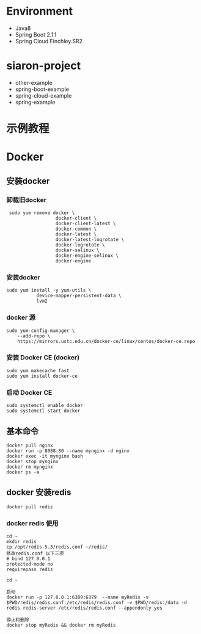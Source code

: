 # Environment
- Java8
- Spring Boot  2.1.1
- Spring Cloud Finchley.SR2

# siaron-project
 - other-example   
 - spring-boot-example   
 - spring-cloud-example
 - spring-example

# 示例教程 

# Docker
## 安装docker
###  卸载旧docker
```
 sudo yum remove docker \
                  docker-client \
                  docker-client-latest \
                  docker-common \
                  docker-latest \
                  docker-latest-logrotate \
                  docker-logrotate \
                  docker-selinux \
                  docker-engine-selinux \
                  docker-engine
```
### 安装docker
```
sudo yum install -y yum-utils \
           device-mapper-persistent-data \
           lvm2
```
### docker 源
```
sudo yum-config-manager \
    --add-repo \
    https://mirrors.ustc.edu.cn/docker-ce/linux/centos/docker-ce.repo
```
### 安装 Docker CE (docker)
```
sudo yum makecache fast
sudo yum install docker-ce
```
### 启动 Docker CE
```
sudo systemctl enable docker
sudo systemctl start docker
```
## 基本命令
```
docker pull nginx
docker run -p 8088:80 --name mynginx -d nginx
docker exec -it mynginx bash
docker stop mynginx
docker rm mynginx
docker ps -a 
```
## docker 安装redis
```
docker pull redis
```
### docker redis 使用
```
cd ~
mkdir redis
cp /opt/redis-5.3/redis.conf ~/redis/
修改redis.conf 以下三项
# bind 127.0.0.1
protected-mode no
requirepass redis 

cd ~

启动
docker run -p 127.0.0.1:6389:6379  --name myRedis -v $PWD/redis/redis.conf:/etc/redis/redis.conf -v $PWD/redis:/data -d redis redis-server /etc/redis/redis.conf --appendonly yes

停止和删除
docker stop myRedis && docker rm myRedis
```